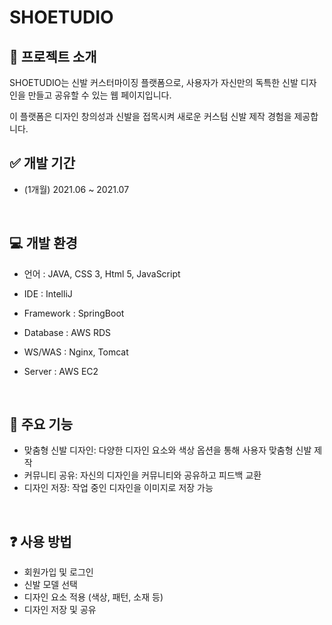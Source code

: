 # SHOETUDIO

## 👟 프로젝트 소개 
SHOETUDIO는 신발 커스터마이징 플랫폼으로, 사용자가 자신만의 독특한 신발 디자인을 만들고 공유할 수 있는 웹 페이지입니다.

이 플랫폼은 디자인 창의성과 신발을 접목시켜 새로운 커스텀 신발 제작 경험을 제공합니다.


## ✅ 개발 기간
- (1개월) 2021.06 ~ 2021.07

<br>

## 💻 개발 환경
- 언어 : JAVA, CSS 3, Html 5, JavaScript

- IDE : IntelliJ

- Framework : SpringBoot

- Database : AWS RDS

- WS/WAS : Nginx, Tomcat

- Server : AWS EC2

<br>

## 📣 주요 기능
- 맞춤형 신발 디자인: 다양한 디자인 요소와 색상 옵션을 통해 사용자 맞춤형 신발 제작
- 커뮤니티 공유: 자신의 디자인을 커뮤니티와 공유하고 피드백 교환
- 디자인 저장: 작업 중인 디자인을 이미지로 저장 가능

<br>

## ❓ 사용 방법
- 회원가입 및 로그인
- 신발 모델 선택
- 디자인 요소 적용 (색상, 패턴, 소재 등)
- 디자인 저장 및 공유
